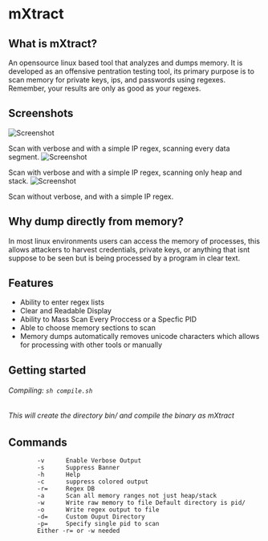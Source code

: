# mXtract
## What is mXtract?
An opensource linux based tool that analyzes and dumps memory. It is developed as an offensive pentration testing tool, its primary purpose is to scan memory for private keys, ips, and passwords using regexes. Remember, your results are only as good as your regexes.
## Screenshots
![Screenshot](https://github.com/rek7/mXtract/blob/master/img/ss1.png)

Scan with verbose and with a simple IP regex, scanning every data segment.
![Screenshot](https://github.com/rek7/mXtract/blob/master/img/ss2.png)

Scan with verbose and with a simple IP regex, scanning only heap and stack.
![Screenshot](https://github.com/rek7/mXtract/blob/master/img/ss3.png)

Scan without verbose, and with a simple IP regex.
## Why dump directly from memory?
In most linux environments users can access the memory of processes, this allows attackers to harvest credentials, private keys, or anything that isnt suppose to be seen but is being processed by a program in clear text.
## Features
+ Ability to enter regex lists
+ Clear and Readable Display
+ Ability to Mass Scan Every Proccess or a Specfic PID
+ Able to choose memory sections to scan
+ Memory dumps automatically removes unicode characters which allows for processing with other tools or manually
## Getting started
###### Compiling: ```sh compile.sh``` 
###### This will create the directory bin/ and compile the binary as mXtract
## Commands 
```
        -v      Enable Verbose Output
        -s      Suppress Banner
        -h      Help
        -c      suppress colored output
        -r=     Regex DB
        -a      Scan all memory ranges not just heap/stack
        -w      Write raw memory to file Default directory is pid/
        -o      Write regex output to file
        -d=     Custom Ouput Directory
        -p=     Specify single pid to scan
        Either -r= or -w needed
```
